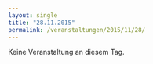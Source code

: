 ```yaml
---
layout: single
title: "28.11.2015"
permalink: /veranstaltungen/2015/11/28/
---
```


Keine Veranstaltung an diesem Tag.
